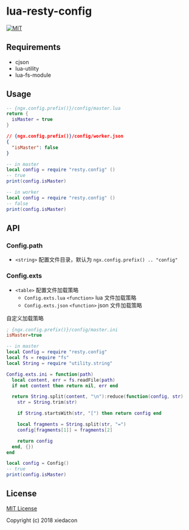 # lua-resty-config

[![MIT](https://img.shields.io/badge/license-MIT-blue.svg)](https://git.souche-inc.com/xieda/lua-resty-config/blob/master/LICENSE)

## Requirements

* cjson
* lua-utility
* lua-fs-module

## Usage

```lua
-- {ngx.config.prefix()}/config/master.lua
return {
  isMaster = true
}
```

```json
// {ngx.config.prefix()}/config/worker.json
{
  "isMaster": false
}
```

```lua
-- in master
local config = require "resty.config" ()
-- true
print(config.isMaster)

-- in worker
local config = require "resty.config" ()
-- false
print(config.isMaster)
```

## API

### Config.path

* ``<string>`` 配置文件目录，默认为 ``ngx.config.prefix() .. "config"``

### Config.exts

* ``<table>`` 配置文件加载策略
  * ``Config.exts.lua`` ``<function>`` lua 文件加载策略
  * ``Config.exts.json`` ``<function>`` json 文件加载策略

自定义加载策略

```ini
; {ngx.config.prefix()}/config/master.ini
isMaster=true
```

```lua
-- in master
local Config = require "resty.config"
local fs = require "fs"
local String = require "utility.string"

Config.exts.ini = function(path)
  local content, err = fs.readFile(path)
  if not content then return nil, err end

  return String.split(content, "\n"):reduce(function(config, str)
    str = String.trim(str)

    if String.startsWith(str, "[") then return config end

    local fragments = String.split(str, "=")
    config[fragments[1]] = fragments[2]

    return config
  end, {})
end

local config = Config()
-- true
print(config.isMaster)
```

## License

[MIT License](https://git.souche-inc.com/xieda/lua-resty-config/blob/master/LICENSE)

Copyright (c) 2018 xiedacon
